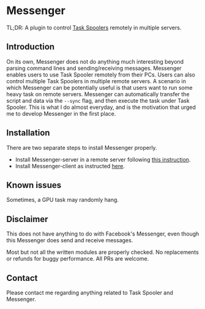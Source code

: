 # Messenger
TL;DR: A plugin to control [Task Spoolers](https://github.com/justanhduc/task-spooler) remotely in multiple servers.

## Introduction
On its own, Messenger does not do anything much interesting beyond 
parsing command lines and sending/receiving messages.
Messenger enables users to use Task Spooler remotely from their PCs.
Users can also control multiple Task Spoolers in multiple remote servers.
A scenario in which Messenger can be potentially useful is that 
users want to run some heavy task on remote servers. 
Messenger can automatically transfer the script and data via the `--sync` flag,
and then execute the task under Task Spooler.
This is what I do almost everyday, and is the motivation that urged me to 
develop Messenger in the first place.

## Installation
There are two separate steps to install Messenger properly.

- Install Messenger-server in a remote server following [this instruction](messenger-server/README.md).
- Install Messenger-client as instructed [here](messenger-client/README.md).

## Known issues

Sometimes, a GPU task may randomly hang.

## Disclaimer

This does not have anything to do with Facebook's Messenger,
even though this Messenger does send and receive messages.

Most but not all the written modules are properly checked. 
No replacements or refunds for buggy performance. 
All PRs are welcome.

## Contact

Please contact me regarding anything related to Task Spooler and Messenger.
